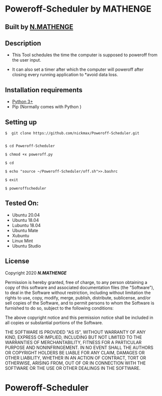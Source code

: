 # Poweroff-Scheduler  by MATHENGE

## Built by [N.MATHENGE](https://www.instagram.com/_math.enge_/)

## Description
* This Tool schedules the time the computer is supposed to poweroff from the user input.

* It can also set a timer after which the computer will poweroff after closing every running application to *avoid data loss.


## Installation requirements
* [Python 3+](python.org)
* Pip (Normally comes with Python )

## Setting up
    $  git clone https://github.com/nickmax/Poweroff-Scheduler.git

    
    $ cd Poweroff-Scheduler
  
    $ chmod +x poweroff.py
  
    $ cd
    
    $ echo "source ~/Poweroff-Scheduler/off.sh">>.bashrc
    
    $ exit 
    
    $ poweroffscheduler
 
 ## Tested On:
 * Ubuntu 20.04
 * Ubuntu 18.04
 * Lubuntu 18.04
 * Ubuntu Mate
 * Xubuntu
 * Linux Mint
 * Ubuntu Studio
 
 ## License
 Copyright 2020 ***N.MATHENGE***

Permission is hereby granted, free of charge, to any person obtaining a copy of this software and associated documentation files (the "Software"), to deal in the Software without restriction, including without limitation the rights to use, copy, modify, merge, publish, distribute, sublicense, and/or sell copies of the Software, and to permit persons to whom the Software is furnished to do so, subject to the following conditions:

The above copyright notice and this permission notice shall be included in all copies or substantial portions of the Software.


THE SOFTWARE IS PROVIDED "AS IS", WITHOUT WARRANTY OF ANY KIND, EXPRESS OR IMPLIED, INCLUDING BUT NOT LIMITED TO THE WARRANTIES OF MERCHANTABILITY, FITNESS FOR A PARTICULAR PURPOSE AND NONINFRINGEMENT. IN NO EVENT SHALL THE AUTHORS OR COPYRIGHT HOLDERS BE LIABLE FOR ANY CLAIM, DAMAGES OR OTHER LIABILITY, WHETHER IN AN ACTION OF CONTRACT, TORT OR OTHERWISE, ARISING FROM, OUT OF OR IN CONNECTION WITH THE SOFTWARE OR THE USE OR OTHER DEALINGS IN THE SOFTWARE.

   


# Poweroff-Scheduler
